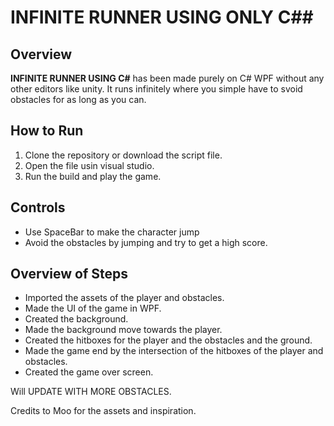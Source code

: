 

# INFINITE RUNNER USING ONLY C##

## Overview
**INFINITE RUNNER USING C#** has been made purely on C# WPF without any other editors like unity. It runs infinitely where you simple have to svoid obstacles for as long as you can.

## How to Run
1. Clone the repository or download the script file.
2. Open the file usin visual studio.
3. Run the build and play the game.
   

## Controls
- Use SpaceBar to make the character jump
- Avoid the obstacles by jumping and try to get a high score.


## Overview of Steps
- Imported the assets of the player and obstacles.
- Made the UI of the game in WPF.
- Created the background.
- Made the background move towards the player.
- Created the hitboxes for the player and the obstacles and the ground.
- Made the game end by the intersection of the hitboxes of the player and obstacles.
- Created the game over screen.

Will UPDATE WITH MORE OBSTACLES. 

Credits to Moo for the assets and inspiration.
